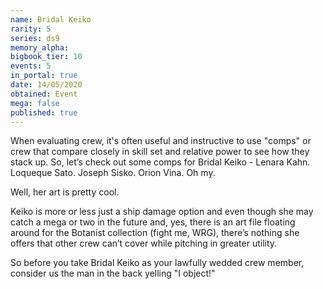 ```yaml
---
name: Bridal Keiko
rarity: 5
series: ds9
memory_alpha:
bigbook_tier: 10
events: 5
in_portal: true
date: 14/05/2020
obtained: Event
mega: false
published: true
---
```


When evaluating crew, it's often useful and instructive to use "comps" or crew that compare closely in skill set and relative power to see how they stack up. So, let’s check out some comps for Bridal Keiko -  Lenara Kahn. Loqueque Sato. Joseph Sisko. Orion Vina. Oh my.

Well, her art is pretty cool.

Keiko is more or less just a ship damage option and even though she may catch a mega or two in the future and, yes, there is an art file floating around for the Botanist collection (fight me, WRG), there’s nothing she offers that other crew can’t cover while pitching in greater utility.

So before you take Bridal Keiko as your lawfully wedded crew member, consider us the man in the back yelling "I object!"
